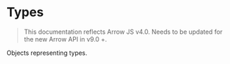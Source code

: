 # Types

> This documentation reflects Arrow JS v4.0. Needs to be updated for the new Arrow API in v9.0 +.

Objects representing types.

